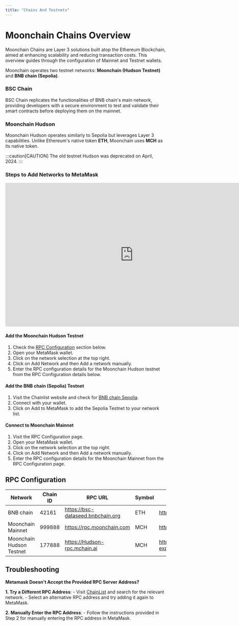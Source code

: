 ```yaml
---
title: "Chains And Testnets"
---
```


# Moonchain Chains Overview

Moonchain Chains are Layer 3 solutions built atop the Ethereum Blockchain, aimed at enhancing scalability and reducing transaction costs. This overview guides through the configuration of Mainnet and Testnet wallets.

Moonchain operates two testnet networks: **Moonchain (Hudson Testnet)** and **BNB chain (Sepolia)**.

### BSC Chain

BSC Chain replicates the functionalities of BNB chain's main network, providing developers with a secure environment to test and validate their smart contracts before deploying them on the mainnet.

### Moonchain Hudson

Moonchain Hudson operates similarly to Sepolia but leverages Layer 3 capabilities. Unlike Ethereum's native token **ETH**, Moonchain uses **MCH** as its native token.

:::caution[CAUTION]
The old testnet Hudson was deprecated on April, 2024.
:::

### Steps to Add Networks to MetaMask

<iframe 
    width="800" height="450" src="https://www.youtube.com/embed/y0MeycuNmEo?start=68" 
    title="YouTube video player" frameborder="0" 
    allow="accelerometer; autoplay; clipboard-write; encrypted-media; gyroscope; picture-in-picture; web-share" 
    allowFullScreen>
</iframe>


#### Add the Moonchain Hudson Testnet
1. Check the [RPC Configuration](./Chains-and-Testnets#rpc-configuration) section below.
2. Open your MetaMask wallet.
3. Click on the network selection at the top right.
4. Click on Add Network and then Add a network manually.
5. Enter the RPC configuration details for the Moonchain Hudson testnet from the RPC Configuration details below.

#### Add the BNB chain (Sepolia) Testnet
1. Visit the Chainlist website and check for [BNB chain Sepolia](https://chainlist.org/chain/421614).
2. Connect with your wallet.
3. Click on Add to MetaMask to add the Sepolia Testnet to your network list.

#### Connect to Moonchain Mainnet
1. Visit the RPC Configuration page.
2. Open your MetaMask wallet.
3. Click on the network selection at the top right.
4. Click on Add Network and then Add a network manually.
5. Enter the RPC configuration details for the Moonchain Mainnet from the RPC Configuration page.

## RPC Configuration

| Network                      | Chain ID | RPC URL                           | Symbol | Block Explorer URL                         | Web Socket URL                        |
|------------------------------|----------|-----------------------------------|--------|--------------------------------------------|---------------------------------------|
| BNB chain                 | 42161    | https://bsc-dataseed.bnbchain.org           | ETH    | https://bscscan.com               |                                       |
| Moonchain Mainnet            | 999888    | https://rpc.moonchain.com             | MCH    | https://explorer.moonchain.com/            | wss://rpc.MCH.com/ws                  |
| Moonchain Hudson Testnet     | 177888  | https://Hudson-rpc.mchain.ai   | MCH    | https://Hudson-explorer.mchain.ai    | wss://Hudson-rpc.moonchain.com/ws     |

## Troubleshooting

**Metamask Doesn't Accept the Provided RPC Server Address?**

**1. Try a Different RPC Address**:
    - Visit [ChainList](https://chainlist.org) and search for the relevant network.
    - Select an alternative RPC address and try adding it again to MetaMask.

**2. Manually Enter the RPC Address**:
    - Follow the instructions provided in Step 2 for manually entering the RPC address in MetaMask.
